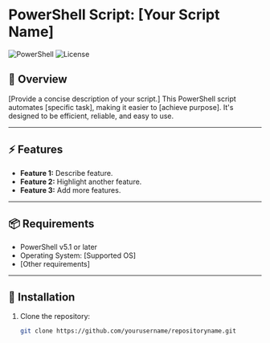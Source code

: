 # PowerShell Script: [Your Script Name]

![PowerShell](https://img.shields.io/badge/PowerShell-v5.1%2B-blue?logo=powershell)
![License](https://img.shields.io/github/license/yourusername/repositoryname)

## 📝 Overview
[Provide a concise description of your script.]
This PowerShell script automates [specific task], making it easier to [achieve purpose]. It's designed to be efficient, reliable, and easy to use.

---

## ⚡ Features
- **Feature 1:** Describe feature.
- **Feature 2:** Highlight another feature.
- **Feature 3:** Add more features.

---

## 📦 Requirements
- PowerShell v5.1 or later
- Operating System: [Supported OS]
- [Other requirements]

---

## 🚀 Installation

1. Clone the repository:
   ```bash
   git clone https://github.com/yourusername/repositoryname.git
